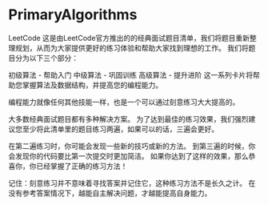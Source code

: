 # PrimaryAlgorithms
LeetCode
这是由LeetCode官方推出的的经典面试题目清单，我们将题目重新整理规划，从而为大家提供更好的练习体验和帮助大家找到理想的工作。 我们将题目分为以下三个部分：

初级算法 - 帮助入门
中级算法 - 巩固训练
高级算法 - 提升进阶
这一系列卡片将帮助您掌握算法及数据结构，并提高您的编程能力。

编程能力就像任何其他技能一样，也是一个可以通过刻意练习大大提高的。

大多数经典面试题目都有多种解决方案。 为了达到最佳的练习效果，我们强烈建议您至少将此清单里的题目练习两遍，如果可以的话，三遍会更好。

在第二遍练习时，你可能会发现一些新的技巧或新的方法。 到第三遍的时候，你会发现你的代码要比第一次提交时更加简洁。 如果你达到了这样的效果，那么恭喜你，你已经掌握了正确的练习方法！

记住：刻意练习并不意味着寻找答案并记住它，这种练习方法不是长久之计。 在没有参考答案情况下，越能自主解决问题，才越能提高自身能力。
